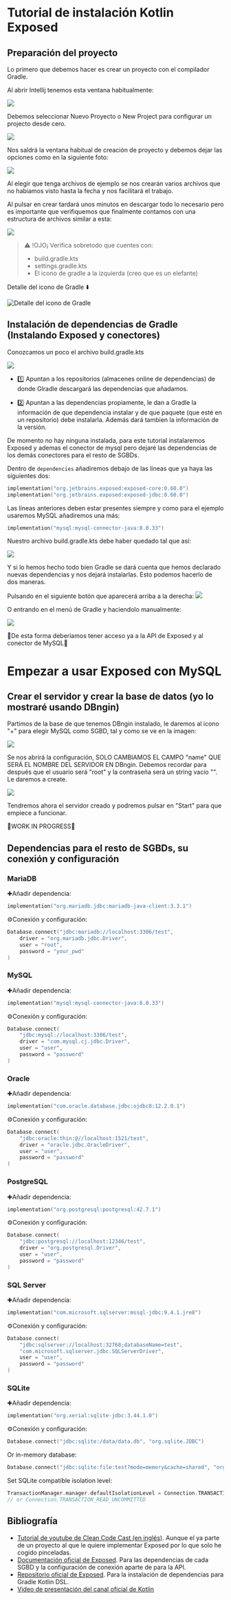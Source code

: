 # Tutorial de instalación Kotlin Exposed

## Preparación del proyecto

Lo primero que debemos hacer es crear un proyecto con el compilador Gradle.

Al abrir Intellij tenemos esta ventana habitualmente:

![](img/proy1.png)

Debemos seleccionar Nuevo Proyecto o New Project para configurar un projecto desde cero.

![](img/proy1.png)

Nos saldrá la ventana habitual de creación de proyecto y debemos dejar las opciones como en la siguiente foto:

![](img/proy2.png)

Al elegir que tenga archivos de ejemplo se nos crearán varios archivos que no habiamos visto hasta la fecha y nos facilitará el trabajo.

Al pulsar en crear tardará unos minutos en descargar todo lo necesario pero es importante que verifiquemos que finalmente contamos con una estructura de archivos similar a esta:

![](img/proy3.png)


> ⚠️ !OJO¡
> Verifica sobretodo que cuentes con:
> - build.gradle.kts
> - settings.gradle.kts
> - El icono de gradle a la izquierda (creo que es un elefante)

Detalle del icono de Gradle ⬇️


![Detalle del icono de Gradle](img/proy4.png)

## Instalación de dependencias de Gradle (Instalando Exposed y conectores)

Conozcamos un poco el archivo build.gradle.kts

![](img/inst1.png)


- 1️⃣ Apuntan a los repositorios (almacenes online de dependencias) de donde Glradle descargará las dependencias que añadamos.

- 2️⃣ Apuntan a las dependencias propiamente, le dan a Gradle la información de que dependencia instalar y de que paquete (que esté en un repositorio) debe instalarla. Además dará tambien la información de la versión.

De momento no hay ninguna instalada, para este tutorial instalaremos Exposed y ademas el conector de mysql pero dejaré las dependencias de los demás conectores para el resto de SGBDs.

Dentro de `dependencies` añadiremos debajo de las lineas que ya haya las siguientes dos:

```Kotlin
implementation("org.jetbrains.exposed:exposed-core:0.60.0")
implementation("org.jetbrains.exposed:exposed-jdbc:0.60.0")
```

Las lineas anteriores deben estar presentes siempre y como para el ejemplo usaremos MySQL añadiremos una más:

```Kotlin
implementation("mysql:mysql-connector-java:8.0.33")
```

Nuestro archivo build.gradle.kts debe haber quedado tal que así:

![](img/inst2.png)

Y si lo hemos hecho todo bien Gradle se dará cuenta que hemos declarado nuevas dependencias y nos dejará instalarlas. Esto podemos hacerlo de dos maneras.

Pulsando en el siguiente botón que aparecerá arriba a la derecha:
![](img/inst3.png)

O entrando en el menú de Gradle y haciendolo manualmente:

![](img/inst4.png)

🎉De esta forma deberiamos tener acceso ya a la API de Exposed y al conector de MySQL🎉


# Empezar a usar Exposed con MySQL

## Crear el servidor y crear la base de datos (yo lo mostraré usando DBngin)

Partimos de la base de que tenemos DBngin instalado, le daremos al icono "+" para elegir MySQL como SGBD, tal y como se ve en la imagen:

![](img/show1.png)

Se nos abrirá la configuración, SOLO CAMBIAMOS EL CAMPO "name" QUE SERÁ EL NOMBRE DEL SERVIDOR EN DBngin.
Debemos recordar para después que el usuario será "root" y la contraseña será un string vacío "".
Le daremos a create.

![](img/show2.png)

Tendremos ahora el servidor creado y podremos pulsar en "Start" para que empiece a funcionar.



🚧WORK IN PROGRESS🚧








## Dependencias para el resto de SGBDs, su conexión y configuración

### MariaDB﻿

✚Añadir dependencia:

```Kotlin
implementation("org.mariadb.jdbc:mariadb-java-client:3.3.1")
````

⚙️Conexión y configuración:

```Kotlin
Database.connect("jdbc:mariadb://localhost:3306/test",
    driver = "org.mariadb.jdbc.Driver",
    user = "root",
    password = "your_pwd"
)
```

### MySQL﻿

✚Añadir dependencia:

```Kotlin
implementation("mysql:mysql-connector-java:8.0.33")
```

⚙️Conexión y configuración:

```Kotlin
Database.connect(
    "jdbc:mysql://localhost:3306/test",
    driver = "com.mysql.cj.jdbc.Driver",
    user = "user",
    password = "password"
)
```

### Oracle﻿

✚Añadir dependencia:
```Kotlin
implementation("com.oracle.database.jdbc:ojdbc8:12.2.0.1")
````

⚙️Conexión y configuración:

```Kotlin
Database.connect(
    "jdbc:oracle:thin:@//localhost:1521/test",
    driver = "oracle.jdbc.OracleDriver",
    user = "user",
    password = "password"
)
```

### PostgreSQL﻿

✚Añadir dependencia:

```Kotlin
implementation("org.postgresql:postgresql:42.7.1")
```

⚙️Conexión y configuración:

```Kotlin
Database.connect(
    "jdbc:postgresql://localhost:12346/test",
    driver = "org.postgresql.Driver",
    user = "user",
    password = "password"
)
```

### SQL Server﻿

✚Añadir dependencia:

```Kotlin
implementation("com.microsoft.sqlserver:mssql-jdbc:9.4.1.jre8")
````

⚙️Conexión y configuración:

```Kotlin
Database.connect(
    "jdbc:sqlserver://localhost:32768;databaseName=test",
    "com.microsoft.sqlserver.jdbc.SQLServerDriver",
    user = "user",
    password = "password"
)
```

### SQLite﻿

✚Añadir dependencia:

```Kotlin
implementation("org.xerial:sqlite-jdbc:3.44.1.0")
```

⚙️Conexión y configuración:

```Kotlin
Database.connect("jdbc:sqlite:/data/data.db", "org.sqlite.JDBC")
```

Or in-memory database:

```Kotlin
Database.connect("jdbc:sqlite:file:test?mode=memory&cache=shared", "org.sqlite.JDBC")
````

Set SQLite compatible isolation level:

```Kotlin
TransactionManager.manager.defaultIsolationLevel = Connection.TRANSACTION_SERIALIZABLE
// or Connection.TRANSACTION_READ_UNCOMMITTED
```









## Bibliografía

- [Tutorial de youtube de Clean Code Cast (en inglés)](https://youtu.be/Ph9RYiQGodY?si=hsq6xPdZ6YjbVCCI). Aunque el ya parte de un proyecto al que le quiere implementar Exposed por lo que solo he cogido pinceladas.
- [Documentación oficial de Exposed](https://www.jetbrains.com/help/exposed/getting-started-with-exposed.html). Para las dependencias de cada SGBD y la configuración de conexión aparte de para la API.
- [Repositorio oficial de Exposed](https://github.com/JetBrains/Exposed). Para la instalación de dependencias para Gradle Kotlin DSL.
- [Video de presentación del canal oficial de Kotlin](https://youtu.be/YOXWnM_8vz8?si=NBfoIpjrf-8wspzi)